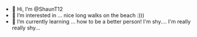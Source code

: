 - 👋 Hi, I’m @ShaunT12
- 👀 I’m interested in ... nice long walks on the beach :)))
- 🌱 I’m currently learning ... how to be a better person!
I'm shy.... I'm really really shy...
<!---
ShaunT12/ShaunT12 is a ✨ special ✨ repository because its `README.md` (this file) appears on your GitHub profile.
You can click the Preview link to take a look at your changes.
--->
